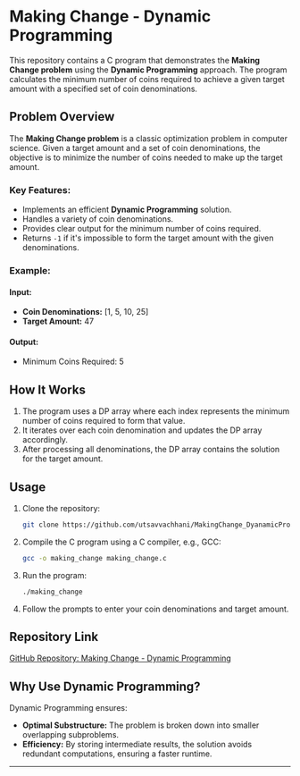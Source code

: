 
# Making Change - Dynamic Programming  

This repository contains a C program that demonstrates the **Making Change problem** using the **Dynamic Programming** approach. The program calculates the minimum number of coins required to achieve a given target amount with a specified set of coin denominations.  

## Problem Overview  

The **Making Change problem** is a classic optimization problem in computer science. Given a target amount and a set of coin denominations, the objective is to minimize the number of coins needed to make up the target amount.  

### Key Features:  
- Implements an efficient **Dynamic Programming** solution.  
- Handles a variety of coin denominations.  
- Provides clear output for the minimum number of coins required.  
- Returns `-1` if it's impossible to form the target amount with the given denominations.  

### Example:  
#### Input:  
- **Coin Denominations:** [1, 5, 10, 25]  
- **Target Amount:** 47  

#### Output:  
- Minimum Coins Required: 5  

## How It Works  

1. The program uses a DP array where each index represents the minimum number of coins required to form that value.  
2. It iterates over each coin denomination and updates the DP array accordingly.  
3. After processing all denominations, the DP array contains the solution for the target amount.  

## Usage  

1. Clone the repository:  
   ```bash  
   git clone https://github.com/utsavvachhani/MakingChange_DyanamicProgrammming.git  
   ```  
2. Compile the C program using a C compiler, e.g., GCC:  
   ```bash  
   gcc -o making_change making_change.c  
   ```  
3. Run the program:  
   ```bash  
   ./making_change  
   ```  
4. Follow the prompts to enter your coin denominations and target amount.  

## Repository Link  

[GitHub Repository: Making Change - Dynamic Programming](https://github.com/utsavvachhani/MakingChange_DyanamicProgrammming)  

## Why Use Dynamic Programming?  

Dynamic Programming ensures:  
- **Optimal Substructure:** The problem is broken down into smaller overlapping subproblems.  
- **Efficiency:** By storing intermediate results, the solution avoids redundant computations, ensuring a faster runtime.  

---
